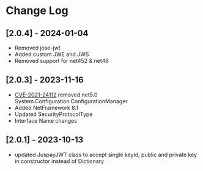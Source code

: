 # Change Log
## [2.0.4] - 2024-01-04
- Removed jose-jwt
- Added custom JWE and JWS
- Removed support for net452 & net46

## [2.0.3] - 2023-11-16
- [CVE-2021-24112](https://cve.mitre.org/cgi-bin/cvename.cgi?name=CVE-2021-24112) removed net5.0 System.Configuration.ConfigurationManager
- Added NetFramework 8.1
- Updated SecurityProtocolType
- Interface Name changes

## [2.0.1] - 2023-10-13
- updated JuspayJWT class to accept single keyId, public and private key in constructor instead of Dictionary